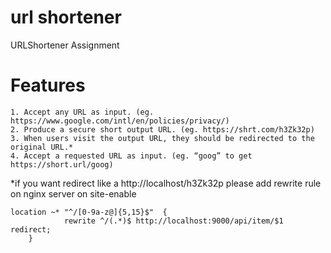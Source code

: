 # url shortener
URLShortener Assignment

# Features
    1. Accept any URL as input. (eg. https://www.google.com/intl/en/policies/privacy/)
    2. Produce a secure short output URL. (eg. https://shrt.com/h3Zk32p)
    3. When users visit the output URL, they should be redirected to the original URL.*
    4. Accept a requested URL as input. (eg. “goog” to get https://short.url/goog)

*if you want redirect like a http://localhost/h3Zk32p please add rewrite rule on nginx server on site-enable 
```
location ~* "^/[0-9a-z@]{5,15}$"  {
            rewrite ^/(.*)$ http://localhost:9000/api/item/$1 redirect;
    }
```